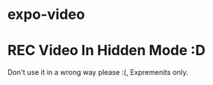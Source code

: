 # expo-video


# REC Video In Hidden Mode :D
Don't use it in a wrong way please :(, Expremenits only.
